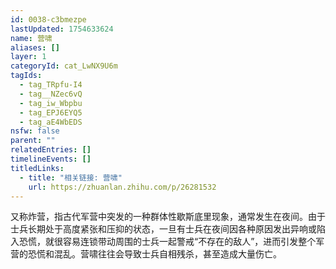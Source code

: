 ```yaml
---
id: 0038-c3bmezpe
lastUpdated: 1754633624
name: 营啸
aliases: []
layer: 1
categoryId: cat_LwNX9U6m
tagIds:
  - tag_TRpfu-I4
  - tag__NZec6vQ
  - tag_iw_Wbpbu
  - tag_EPJ6EYQ5
  - tag_aE4WbEDS
nsfw: false
parent: ""
relatedEntries: []
timelineEvents: []
titledLinks:
  - title: "相关链接: 营啸"
    url: https://zhuanlan.zhihu.com/p/26281532
---
```


又称炸营，指古代军营中突发的一种群体性歇斯底里现象，通常发生在夜间。由于士兵长期处于高度紧张和压抑的状态，一旦有士兵在夜间因各种原因发出异响或陷入恐慌，就很容易连锁带动周围的士兵一起警戒“不存在的敌人”，进而引发整个军营的恐慌和混乱。营啸往往会导致士兵自相残杀，甚至造成大量伤亡。